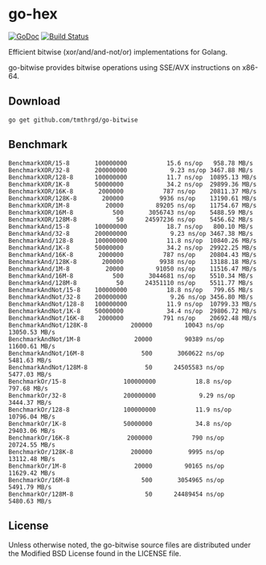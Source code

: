 # go-hex

[![GoDoc](https://godoc.org/github.com/tmthrgd/go-bitwise?status.svg)](https://godoc.org/github.com/tmthrgd/go-bitwise)
[![Build Status](https://travis-ci.org/tmthrgd/go-bitwise.svg?branch=master)](https://travis-ci.org/tmthrgd/go-bitwise)

Efficient bitwise (xor/and/and-not/or) implementations for Golang.

go-bitwise provides bitwise operations using SSE/AVX instructions on x86-64.

## Download

```
go get github.com/tmthrgd/go-bitwise
```

## Benchmark

```
BenchmarkXOR/15-8     	100000000	        15.6 ns/op	 958.78 MB/s
BenchmarkXOR/32-8     	200000000	         9.23 ns/op	3467.88 MB/s
BenchmarkXOR/128-8    	100000000	        11.7 ns/op	10895.13 MB/s
BenchmarkXOR/1K-8     	50000000	        34.2 ns/op	29899.36 MB/s
BenchmarkXOR/16K-8    	 2000000	       787 ns/op	20811.37 MB/s
BenchmarkXOR/128K-8   	  200000	      9936 ns/op	13190.61 MB/s
BenchmarkXOR/1M-8     	   20000	     89205 ns/op	11754.67 MB/s
BenchmarkXOR/16M-8    	     500	   3056743 ns/op	5488.59 MB/s
BenchmarkXOR/128M-8   	      50	  24597236 ns/op	5456.62 MB/s
BenchmarkAnd/15-8     	100000000	        18.7 ns/op	 800.10 MB/s
BenchmarkAnd/32-8     	200000000	         9.23 ns/op	3467.38 MB/s
BenchmarkAnd/128-8    	100000000	        11.8 ns/op	10840.26 MB/s
BenchmarkAnd/1K-8     	50000000	        34.2 ns/op	29922.25 MB/s
BenchmarkAnd/16K-8    	 2000000	       787 ns/op	20804.43 MB/s
BenchmarkAnd/128K-8   	  200000	      9938 ns/op	13188.18 MB/s
BenchmarkAnd/1M-8     	   20000	     91050 ns/op	11516.47 MB/s
BenchmarkAnd/16M-8    	     500	   3044681 ns/op	5510.34 MB/s
BenchmarkAnd/128M-8   	      50	  24351110 ns/op	5511.77 MB/s
BenchmarkAndNot/15-8  	100000000	        18.8 ns/op	 799.65 MB/s
BenchmarkAndNot/32-8  	200000000	         9.26 ns/op	3456.80 MB/s
BenchmarkAndNot/128-8 	100000000	        11.9 ns/op	10799.33 MB/s
BenchmarkAndNot/1K-8  	50000000	        34.4 ns/op	29806.72 MB/s
BenchmarkAndNot/16K-8 	 2000000	       791 ns/op	20692.48 MB/s
BenchmarkAndNot/128K-8         	  200000	     10043 ns/op	13050.53 MB/s
BenchmarkAndNot/1M-8           	   20000	     90389 ns/op	11600.61 MB/s
BenchmarkAndNot/16M-8          	     500	   3060622 ns/op	5481.63 MB/s
BenchmarkAndNot/128M-8         	      50	  24505583 ns/op	5477.03 MB/s
BenchmarkOr/15-8               	100000000	        18.8 ns/op	 797.68 MB/s
BenchmarkOr/32-8               	200000000	         9.29 ns/op	3444.37 MB/s
BenchmarkOr/128-8              	100000000	        11.9 ns/op	10796.04 MB/s
BenchmarkOr/1K-8               	50000000	        34.8 ns/op	29403.06 MB/s
BenchmarkOr/16K-8              	 2000000	       790 ns/op	20724.55 MB/s
BenchmarkOr/128K-8             	  200000	      9995 ns/op	13112.48 MB/s
BenchmarkOr/1M-8               	   20000	     90165 ns/op	11629.42 MB/s
BenchmarkOr/16M-8              	     500	   3054965 ns/op	5491.79 MB/s
BenchmarkOr/128M-8             	      50	  24489454 ns/op	5480.63 MB/s
```

## License

Unless otherwise noted, the go-bitwise source files are distributed under the Modified BSD License
found in the LICENSE file.
